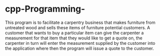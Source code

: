 # cpp-Programming-
This program is to facilitate a carpentry business that makes furniture from untreated wood and sells these items of furniture potential customers. A customer that wants to buy a particular item can give the carpenter a measurement for that item that they would like to get a quote on, the carpenter in turn will enter the measurement supplied by the customer into the application where then the program will issue a quote to the customer.
